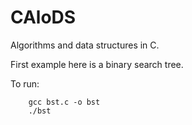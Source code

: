 # CAloDS

Algorithms and data structures in C.

First example here is a binary search tree. 

To run:

        gcc bst.c -o bst
        ./bst
